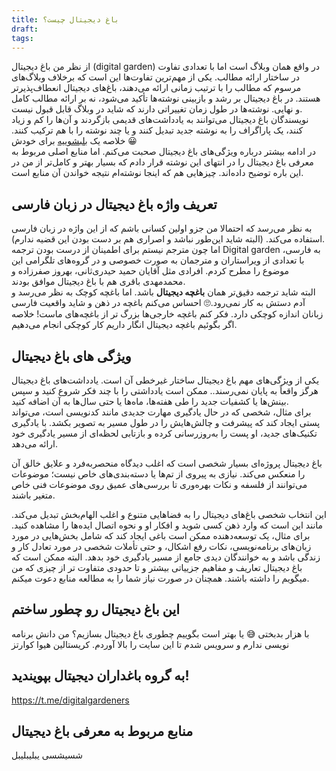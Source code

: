 ```yaml
---
title: باغ دیجیتال چیست؟
draft: 
tags:
---
```

از نظر من باغ دیجیتال (digital garden) در واقع همان وبلاگ است اما با تعدادی تفاوت در ساختار ارائه مطالب. یکی از مهم‌ترین تفاوت‌ها این است که برخلاف وبلاگ‌های مرسوم که مطالب را با ترتیب زمانی ارائه می‌دهند، باغ‌های دیجیتال انعطاف‌پذیرتر هستند. در باغ دیجیتال بر رشد و بازبینی نوشته‌ها تأکید می‌شود، نه بر ارائه مطالب کامل و نهایی. نوشته‌ها در طول زمان تغییراتی دارند که شاید در وبلاگ قابل قبول نیست.  
نویسندگان باغ دیجیتال می‌توانند به یادداشت‌های قدیمی بازگردند و آن‌ها را کم و زیاد کنند، یک پاراگراف را به نوشته جدید تبدیل کنند و یا چند نوشته را با هم ترکیب کنند. خلاصه یک [بلبشوییه](https://abadis.ir/fatofa/%D8%A8%D9%84%D8%A8%D8%B4%D9%88/) برای خودش 😀  
در ادامه بیشتر درباره ویژگی‌های باغ دیجیتال صحبت می‌کنم. اما منابع اصلی مربوط به معرفی باغ دیجیتال را در انتهای این نوشته قرار دادم که بسیار بهتر و کامل‌تر از من در این باره توضیح داده‌اند. چیزهایی هم که اینجا نوشته‌ام نتیجه خواندن آن منابع است.  
## تعریف واژه باغ دیجیتال در زبان فارسی
به نظر می‌رسد که احتمالا من جزو اولین کسانی باشم که از این واژه در زبان فارسی استفاده می‌کند. (البته شاید این‌طور نباشد و اصراری هم بر دست بودن این قضیه ندارم).  
اما چون مترجم نیستم برای اطمینان از درست بودن ترجمه Digital garden به فارسی، با تعدادی از ویراستاران و مترجمان به صورت خصوصی و در گروه‌های تلگرامی این موضوع را مطرح کردم. افرادی مثل آقایان حمید حیدری‌ثانی، بهروز صفرزاده و محمدمهدی باقری هم با باغ دیجیتال موافق بودند.  
البته شاید ترجمه دقیق‌تر همان **باغچه دیجیتال** باشد. اما باغچه کوچک به نظر می‌رسد و آدم دستش به کار نمی‌رود.🙄 احساس می‌کنم باغچه در ذهن و شاید واقعیت فارسی زبانان اندازه کوچکی دارد. فکر کنم باغچه خارجی‌ها بزرگ تر از باغچه‌های ماست! خلاصه اگر بگوئیم باغچه دیجیتال انگار داریم کار کوچکی انجام می‌دهیم.  
## ویژگی های باغ دیجیتال
یکی از ویژگی‌های مهم باغ دیجیتال ساختار غیرخطی آن است. یادداشت‌های باغ دیجیتال هرگز واقعاً به پایان نمی‌رسند.. ممکن است یادداشتی را با چند فکر شروع کنید و سپس بینش‌ها یا کشفیات جدید را طی هفته‌ها، ماه‌ها یا حتی سال‌ها به آن اضافه کنید.  
برای مثال، شخصی که در حال یادگیری مهارت جدیدی مانند کدنویسی است، می‌تواند پستی ایجاد کند که پیشرفت و چالش‌هایش را در طول مسیر به تصویر بکشد. با یادگیری تکنیک‌های جدید، او پست را به‌روزرسانی کرده و بازتابی لحظه‌ای از مسیر یادگیری خود ارائه می‌دهد.

باغ دیجیتال پروژه‌ای بسیار شخصی است که اغلب دیدگاه منحصربه‌فرد و علایق خالق آن را منعکس می‌کند. نیازی به پیروی از تم‌ها یا دسته‌بندی‌های خاص نیست؛ موضوعات می‌توانند از فلسفه و نکات بهره‌وری تا بررسی‌های عمیق روی موضوعات فنی خاص متغیر باشند.

این انتخاب شخصی باغ‌های دیجیتال را به فضاهایی متنوع و اغلب الهام‌بخش تبدیل می‌کند. مانند این است که وارد ذهن کسی شوید و افکار او و نحوه اتصال ایده‌ها را مشاهده کنید. برای مثال، یک توسعه‌دهنده ممکن است باغی ایجاد کند که شامل بخش‌هایی در مورد زبان‌های برنامه‌نویسی، نکات رفع اشکال، و حتی تأملات شخصی در مورد تعادل کار و زندگی باشد و به خوانندگان دیدی جامع از مسیر یادگیری خود بدهد.
البته ممکن است که باغ دیجیتال تعاریف و مفاهیم جزییاتی بیشتر و تا حدودی متفاوت تر از چیزی که من میگویم را داشته باشند. همچنان در صورت نیاز شما را به مطالعه منابع دعوت میکنم.
## این باغ دیجیتال رو چطور ساختم
با هزار بدبختی 😅
یا بهتر است بگوییم چطوری باغ دیجیتال بسازیم؟ من دانش برنامه نویسی ندارم و سرویس شدم تا این سایت را بالا آوردم. 
کریستالین
هیوا
کوارتز
## به گروه باغداران دیجیتال بپویندید!
https://t.me/digitalgardeners
## منابع مربوط به معرفی باغ دیجیتال
شسیشسی
یبلیبلیبل